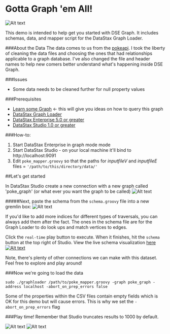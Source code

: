 # Gotta Graph 'em All!
![Alt text](https://www.datastax.com/wp-content/uploads/2016/08/dsegraph.jpg)

This demo is intended to help get you started with DSE Graph. It includes schemas, data, and mapper script for the DataStax Graph Loader.

###About the Data
The data comes to us from the [pokeapi](https://github.com/PokeAPI/pokeapi). I took the liberty of cleaning the data files and choosing the ones that had relationships applicable to a graph database. I've also changed the file and header names to help new comers better understand what's happening inside DSE Graph.

###Issues
* Some data needs to be cleaned further for null property values  


###Prerequisites
* [Learn some Graph](https://academy.datastax.com/courses/ds330-datastax-enterprise-graph) <- this will give you ideas on how to query this graph
* [DataStax Graph Loader](https://academy.datastax.com/downloads/download-drivers)
* [DataStax Enterprise 5.0 or greater](https://www.datastax.com/downloads)
* [DataStax Studio 1.0 or greater](https://www.datastax.com/downloads)


###How-to:
1. Start DataStax Enterprise in graph mode mode
2. Start DataStax Studio - on your local machine it'll bind to http://localhost:9091
3. Edit ```poke_mapper.groovy``` so that the paths for *inputfileV* and *inputfileE* files = `'/path/to/this/directory/data/'`

##Let's get started

In DataStax Studio create a new connection with a new graph called 'poke_graph' (or what ever you want the graph to be called)
![Alt text](http://i.imgur.com/zNrR722.png)

#####Next, paste the schema from the `schema.groovy` file into a new gremlin box:
![Alt text](http://i.imgur.com/XB7PGkU.png)

If you'd like to add more indices for different types of traversals, you can always add them after the fact. The ones in the schema file are for the Graph Loader to do look ups and match vertices to edges.

Click the `real-time` play button to execute. When it finishes, hit the `schema` button at the top right of Studio.
View the live schema visualization <a href="https://s3.amazonaws.com/datastax-graph-schema-viewer/index.html#/?schema=pokegraph.json" target="_blank">here</a>
[![Alt text](http://i.imgur.com/M8cSueW.png)](https://s3.amazonaws.com/datastax-graph-schema-viewer/index.html#/?schema=pokegraph.json)

Note, there's plenty of other connections we can make with this dataset. Feel free to explore and play around!


###Now we're going to load the data

`sudo ./graphloader /path/to/poke_mapper.groovy -graph poke_graph -address localhost -abort_on_prep_errors false
`

Some of the properties within the CSV files contain empty fields which is OK for this demo but will cause errors. This is why we set the `-abort_on_prep_errors` flag



###Play time! Remember that Studio truncates results to 1000 by default.

![Alt text](http://i.imgur.com/ptyBTBb.png)
![Alt text](http://i.imgur.com/fOFgwKe.png)
